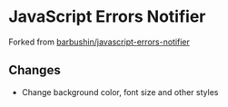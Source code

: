 JavaScript Errors Notifier
==========================

Forked from [barbushin/javascript-errors-notifier](barbushin/javascript-errors-notifier)

## Changes

- Change background color, font size and other styles
